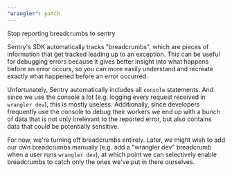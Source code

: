 ```yaml
---
"wrangler": patch
---
```


Stop reporting breadcrumbs to sentry

Sentry's SDK automatically tracks "breadcrumbs", which are pieces of information
that get tracked leading up to an exception. This can be useful for debugging
errors because it gives better insight into what happens before an error occurs,
so you can more easily understand and recreate exactly what happened before an
error occurred.

Unfortunately, Sentry automatically includes all `console` statements. And since
we use the console a lot (e.g. logging every request received in `wrangler dev`),
this is mostly useless. Additionally, since developers frequently use the console
to debug their workers we end up with a bunch of data that is not only irrelevant
to the reported error, but also contains data that could be potentially sensitive.

For now, we're turning off breadcrumbs entirely. Later, we might wish to add our
own breadcrumbs manually (e.g. add a "wrangler dev" breadcrumb when a user runs
`wrangler dev`), at which point we can selectively enable breadcrumbs to catch
only the ones we've put in there ourselves.
